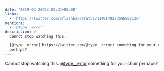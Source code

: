 ```yaml
---
date: '2019-02-26T23:02:33+00:00'
links:
  - 'https://twitter.com/aflashbak/status/1100140223596507136'
mentions:
  - '@type__error'
description: >-
  Cannot stop watching this. 

  [@type__error](https://twitter.com/@type__error) something for your choir
  perhaps?
---
```

Cannot stop watching this. 
[@type__error](https://twitter.com/@type__error) something for your choir perhaps? 
